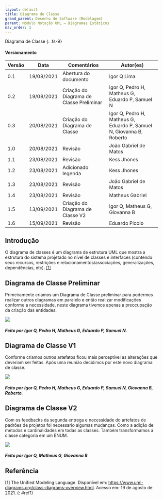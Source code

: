 ```yaml
---
layout: default
title: Diagrama de Classe
grand_parent: Desenho de Software (Modelagem)
parent: Módulo Notação UML – Diagramas Estáticos
nav_order: 1
---
```


Diagrama de Classe
{: .fs-9}

#### Versionamento

| Versão | Data       | Comentários                              | Autor(es)                                                            |
| ------ | ---------- | ---------------------------------------- | -------------------------------------------------------------------- |
| 0.1    | 19/08/2021 | Abertura do documento                    | Igor Q Lima                                                          |
| 0.2    | 19/08/2021 | Criação do Diagrama de Classe Preliminar | Igor Q, Pedro H, Matheus G, Eduardo P, Samuel N                      |
| 0.3    | 20/08/2021 | Criação do Diagrama de Classe            | Igor Q, Pedro H, Matheus G, Eduardo P, Samuel N, Giovanna B, Roberto |
| 1.0    | 20/08/2021 | Revisão                                  | João Gabriel de Matos                                                |
| 1.1    | 23/08/2021 | Revisão                                  | Kess Jhones                                                          |
| 1.2    | 23/08/2021 | Adicionado legenda                       | Kess Jhones                                                          |
| 1.3    | 23/08/2021 | Revisão                                  | João Gabriel de Matos                                                |
| 1.4    | 23/08/2021 | Revisão                                  | Matheus Gabriel                                                      |
| 1.5    | 13/09/2021 | Criação do Diagrama de Classe V2         | Igor Q, Matheus G, Giovanna B                                        |
| 1.6    | 15/09/2021 | Revisão                                  | Eduardo Picolo                                                       |

## Introdução

O diagrama de classes é um diagrama de estrutura UML que mostra a estrutura do sistema projetado no nível de classes e interfaces (contendo seus recursos, restrições e relacionamentos/associações, generalizações, dependências, etc). [[1]](#ref1)

## Diagrama de Classe Preliminar

Primeiramente criamos um Diagrama de Classe preliminar para podermos realizar outros diagramas em paralelo e então realizar modificações conforme a necessidade, neste diagrama tivemos apenas a preocupação da criação das entidades.

<a href="{{ site.baseurl }}/assets/images/diagramaClasses/diagramaDeClassePreliminar.svg" data-toggle="lightbox">
    <img src="{{ site.baseurl }}/assets/images/diagramaClasses/diagramaDeClassePreliminar.svg">
</a>

##### Feito por Igor Q, Pedro H, Matheus G, Eduardo P, Samuel N.

## Diagrama de Classe V1

Conforme criamos outros artefatos ficou mais perceptível as alterações que deveriam ser feitas. Após uma reunião decidimos por este novo diagrama de classe.

<a href="{{ site.baseurl }}/assets/images/diagramaClasses/diagramaDeClasseV1.svg" data-toggle="lightbox">
    <img src="{{ site.baseurl }}/assets/images/diagramaClasses/diagramaDeClasseV1.svg">
</a>

##### Feito por Igor Q, Pedro H, Matheus G, Eduardo P, Samuel N, Giovanna B, Roberto.

## Diagrama de Classe V2

Com os feedbacks da segunda entrega e necessidade do artefatos de padrões de projetos foi necessario algumas mudanças. Como a adição de metodos e cardinalidades em todas as classes. Também transformamos a classe categoria em um ENUM.

<a href="{{ site.baseurl }}/assets/images/diagramaClasses/diagramaDeClasseV2.svg" data-toggle="lightbox">
    <img src="{{ site.baseurl }}/assets/images/diagramaClasses/diagramaDeClasseV2.svg">
</a>

##### Feito por Igor Q, Matheus G, Giovanna B

## Referência

[1] The Unified Modeling Language. Disponível em: <https://www.uml-diagrams.org/class-diagrams-overview.html>. Acesso em: 19 de agosto de 2021.
{: #ref1}
